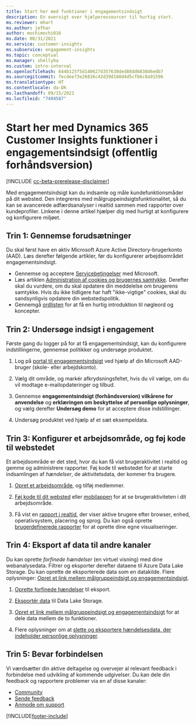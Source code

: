 ```yaml
---
title: Start her med funktioner i engagementsindsigt
description: En oversigt over hjælperessourcer til hurtig start.
ms.reviewer: mhart
ms.author: jefhar
author: mochimochi016
ms.date: 08/31/2021
ms.service: customer-insights
ms.subservice: engagement-insights
ms.topic: conceptual
ms.manager: shellyha
ms.custom: intro-internal
ms.openlocfilehash: 644b125f5d140627d357630ded88dd6838d6edb7
ms.sourcegitcommit: fecdee73e26816c42d39d160d4d5cfb6c8a91596
ms.translationtype: HT
ms.contentlocale: da-DK
ms.lasthandoff: 09/15/2021
ms.locfileid: "7494587"
---
```

# <a name="get-started-with-dynamics-365-customer-insights-engagement-insights-capability-public-preview"></a>Start her med Dynamics 365 Customer Insights funktioner i engagementsindsigt (offentlig forhåndsversion)

[!INCLUDE [cc-beta-prerelease-disclaimer](includes/cc-beta-prerelease-disclaimer.md)]

Med engagementsindsigt kan du indsamle og måle kundefunktionsmåder på dit websted. Den integreres med målgruppeindsigtsfunktionalitet, så du kan se avancerede adfærdsanalyser i realtid sammen med rapporter over kundeprofiler. Linkene i denne artikel hjælper dig med hurtigt at konfigurere og konfigurere miljøet.

## <a name="step-1-review-prerequisites"></a>Trin 1: Gennemse forudsætninger

Du skal først have en aktiv Microsoft Azure Active Directory-brugerkonto (AAD). Læs derefter følgende artikler, før du konfigurerer arbejdsområdet engagementsindsigt.

- Gennemse og acceptere [Servicebetingelser](terms-of-service.md) med Microsoft.  
- Læs artiklen [Administration af cookies og brugernes samtykke](user-consent-storage.md). Derefter skal du vurdere, om du skal opdatere din meddelelse om brugerens samtykke. Hvis du ikke tidligere har haft "ikke-vigtige" cookies, skal du sandsynligvis opdatere din webstedspolitik.
- Gennemgå [ordlisten](glossary.md) for at få en hurtig introduktion til nøgleord og koncepter.

## <a name="step-2-explore-engagement-insights"></a>Trin 2: Undersøge indsigt i engagement

Første gang du logger på for at få engagementsindsigt, kan du konfigurere indstillingerne, gennemse politikker og undersøge produktet.

1. Log på [portal til engagementsindsigt](https://home.ci.ai.dynamics.com/app/engagement-insights) ved hjælp af din Microsoft AAD-bruger (skole- eller arbejdskonto).

1. Vælg dit område, og markér afkrydsningsfeltet, hvis du vil vælge, om du vil modtage e-mailopdateringer og tilbud.

1. Gennemse **engagementsindsigt (forhåndsversion) vilkårene for anvendelse** og **erklæringen om beskyttelse af personlige oplysninger**, og vælg derefter **Undersøg demo** for at acceptere disse indstillinger.

1. Undersøg produktet ved hjælp af et sæt eksempeldata.

##  <a name="step-3-set-up-a-workspace-and-add-code-to-your-website"></a>Trin 3: Konfigurer et arbejdsområde, og føj kode til webstedet

Et arbejdsområde er det sted, hvor du kan få vist brugeraktivitet i realtid og gemme og administrere rapporter. Føj kode til webstedet for at starte indsamlingen af *hændelser*, de aktivitetsdata, der kommer fra brugere.

1. [Opret et arbejdsområde](create-workspace.md), og tilføj medlemmer.

1. [Føj kode til dit websted](instrument-website.md) eller [mobilappen](developer-resources.md#capture-events-from-mobile-apps) for at se brugeraktiviteten i dit arbejdsområde.

1. Få vist en [rapport i realtid](view-reports.md), der viser aktive brugere efter browser, enhed, operativsystem, placering og sprog. Du kan også oprette [brugerdefinerede rapporter](custom-reports.md) for at oprette dine egne visualiseringer.
    
## <a name="step-4-export-data-to-other-channels"></a>Trin 4: Eksport af data til andre kanaler

Du kan oprette *forfinede hændelser* (en virtuel visning) med dine webanalysedata. Filtrer og eksporter derefter dataene til Azure Data Lake Storage. Du kan oprette de eksporterede data som en datakilde. Flere oplysninger: [Opret et link mellem målgruppeindsigt og engagementsindsigt](integrate-audience-insights-engagement-insights.md).

1. [Oprette forfinede hændelser](refined-events.md) til eksport.

1. [Eksportér data](export-events.md) til Data Lake Storage.

1. [Opret et link mellem målgruppeindsigt og engagementsindsigt](integrate-audience-insights-engagement-insights.md) for at dele data mellem de to funktioner.

1. Flere oplysninger om at [slette og eksportere hændelsesdata, der indeholder personlige oplysninger](delete-export-personal-data.md).
 
## <a name="step-5-stay-connected"></a>Trin 5: Bevar forbindelsen

Vi værdsætter din aktive deltagelse og overvejer al relevant feedback i forbindelse med udvikling af kommende udgivelser. Du kan dele din feedback og rapportere problemer via en af disse kanaler:
- [Community](https://go.microsoft.com/fwlink/?linkid=2141648)
- [Sende feedback](https://go.microsoft.com/fwlink/?linkid=2143222)
- [Anmode om support](https://go.microsoft.com/fwlink/?linkid=2145734) 


[!INCLUDE[footer-include](../includes/footer-banner.md)]
